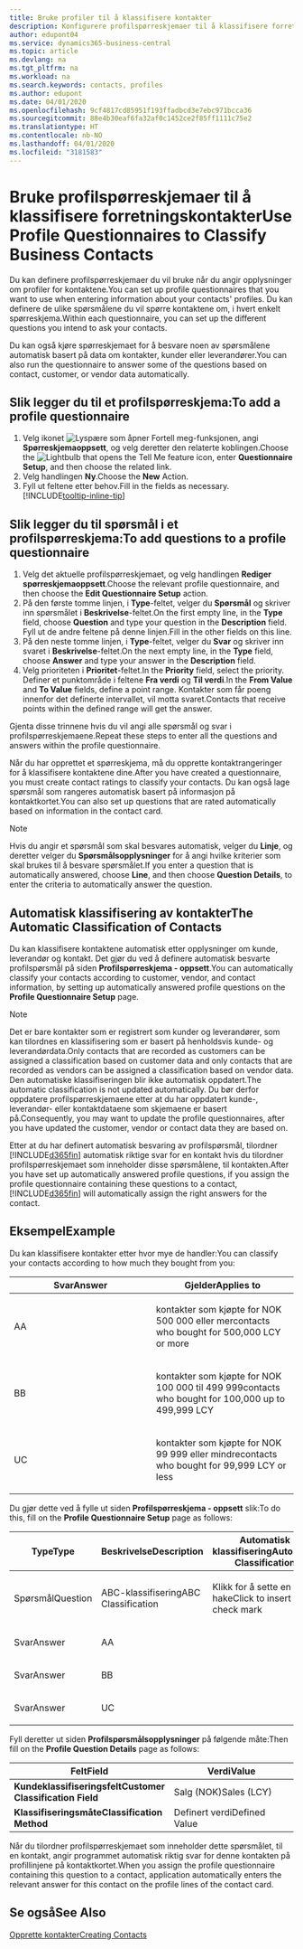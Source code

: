 ```yaml
---
title: Bruke profiler til å klassifisere kontakter
description: Konfigurere profilspørreskjemaer til å klassifisere forretningskontaktene
author: edupont04
ms.service: dynamics365-business-central
ms.topic: article
ms.devlang: na
ms.tgt_pltfrm: na
ms.workload: na
ms.search.keywords: contacts, profiles
ms.author: edupont
ms.date: 04/01/2020
ms.openlocfilehash: 9cf4817cd85951f193ffadbcd3e7ebc971bcca36
ms.sourcegitcommit: 88e4b30eaf6fa32af0c1452ce2f85ff1111c75e2
ms.translationtype: HT
ms.contentlocale: nb-NO
ms.lasthandoff: 04/01/2020
ms.locfileid: "3181583"
---
```

# <a name="use-profile-questionnaires-to-classify-business-contacts"></a><span data-ttu-id="1106f-103">Bruke profilspørreskjemaer til å klassifisere forretningskontakter</span><span class="sxs-lookup"><span data-stu-id="1106f-103">Use Profile Questionnaires to Classify Business Contacts</span></span>
<span data-ttu-id="1106f-104">Du kan definere profilspørreskjemaer du vil bruke når du angir opplysninger om profiler for kontaktene.</span><span class="sxs-lookup"><span data-stu-id="1106f-104">You can set up profile questionnaires that you want to use when entering information about your contacts' profiles.</span></span> <span data-ttu-id="1106f-105">Du kan definere de ulike spørsmålene du vil spørre kontaktene om, i hvert enkelt spørreskjema.</span><span class="sxs-lookup"><span data-stu-id="1106f-105">Within each questionnaire, you can set up the different questions you intend to ask your contacts.</span></span>  

<span data-ttu-id="1106f-106">Du kan også kjøre spørreskjemaet for å besvare noen av spørsmålene automatisk basert på data om kontakter, kunder eller leverandører.</span><span class="sxs-lookup"><span data-stu-id="1106f-106">You can also run the questionnaire to answer some of the questions based on contact, customer, or vendor data automatically.</span></span>  

## <a name="to-add-a-profile-questionnaire"></a><span data-ttu-id="1106f-107">Slik legger du til et profilspørreskjema:</span><span class="sxs-lookup"><span data-stu-id="1106f-107">To add a profile questionnaire</span></span>
1.  <span data-ttu-id="1106f-108">Velg ikonet ![Lyspære som åpner Fortell meg-funksjonen](media/ui-search/search_small.png "Fortell hva du vil gjøre"), angi **Spørreskjemaoppsett**, og velg deretter den relaterte koblingen.</span><span class="sxs-lookup"><span data-stu-id="1106f-108">Choose the ![Lightbulb that opens the Tell Me feature](media/ui-search/search_small.png "Tell me what you want to do") icon, enter **Questionnaire Setup**, and then choose the related link.</span></span>  
2.  <span data-ttu-id="1106f-109">Velg handlingen **Ny**.</span><span class="sxs-lookup"><span data-stu-id="1106f-109">Choose the **New** Action.</span></span>  
3.  <span data-ttu-id="1106f-110">Fyll ut feltene etter behov.</span><span class="sxs-lookup"><span data-stu-id="1106f-110">Fill in the fields as necessary.</span></span> [!INCLUDE[tooltip-inline-tip](includes/tooltip-inline-tip_md.md)]  

## <a name="to-add-questions-to-a-profile-questionnaire"></a><span data-ttu-id="1106f-111">Slik legger du til spørsmål i et profilspørreskjema:</span><span class="sxs-lookup"><span data-stu-id="1106f-111">To add questions to a profile questionnaire</span></span>
1.  <span data-ttu-id="1106f-112">Velg det aktuelle profilspørreskjemaet, og velg handlingen **Rediger spørreskjemaoppsett**.</span><span class="sxs-lookup"><span data-stu-id="1106f-112">Choose the relevant profile questionnaire, and then choose the **Edit Questionnaire Setup** action.</span></span>  
2.  <span data-ttu-id="1106f-113">På den første tomme linjen, i **Type**-feltet, velger du **Spørsmål** og skriver inn spørsmålet i **Beskrivelse**-feltet.</span><span class="sxs-lookup"><span data-stu-id="1106f-113">On the first empty line, in the **Type** field, choose **Question** and type your question in the **Description** field.</span></span> <span data-ttu-id="1106f-114">Fyll ut de andre feltene på denne linjen.</span><span class="sxs-lookup"><span data-stu-id="1106f-114">Fill in the other fields on this line.</span></span>  
3.  <span data-ttu-id="1106f-115">På den neste tomme linjen, i **Type**-feltet, velger du **Svar** og skriver inn svaret i **Beskrivelse**-feltet.</span><span class="sxs-lookup"><span data-stu-id="1106f-115">On the next empty line, in the **Type** field, choose **Answer** and type your answer in the **Description** field.</span></span>  
4.  <span data-ttu-id="1106f-116">Velg prioriteten i **Prioritet**-feltet.</span><span class="sxs-lookup"><span data-stu-id="1106f-116">In the **Priority** field, select the priority.</span></span> <span data-ttu-id="1106f-117">Definer et punktområde i feltene **Fra verdi** og **Til verdi**.</span><span class="sxs-lookup"><span data-stu-id="1106f-117">In the **From Value** and **To Value** fields, define a point range.</span></span> <span data-ttu-id="1106f-118">Kontakter som får poeng innenfor det definerte intervallet, vil motta svaret.</span><span class="sxs-lookup"><span data-stu-id="1106f-118">Contacts that receive points within the defined range will get the answer.</span></span>  

<span data-ttu-id="1106f-119">Gjenta disse trinnene hvis du vil angi alle spørsmål og svar i profilspørreskjemaene.</span><span class="sxs-lookup"><span data-stu-id="1106f-119">Repeat these steps to enter all the questions and answers within the profile questionnaire.</span></span>

<span data-ttu-id="1106f-120">Når du har opprettet et spørreskjema, må du opprette kontaktrangeringer for å klassifisere kontaktene dine.</span><span class="sxs-lookup"><span data-stu-id="1106f-120">After you have created a questionnaire, you must create contact ratings to classify your contacts.</span></span> <span data-ttu-id="1106f-121">Du kan også lage spørsmål som rangeres automatisk basert på informasjon på kontaktkortet.</span><span class="sxs-lookup"><span data-stu-id="1106f-121">You can also set up questions that are rated automatically based on information in the contact card.</span></span>  

> [!NOTE]
> <span data-ttu-id="1106f-122">Hvis du angir et spørsmål som skal besvares automatisk, velger du <STRONG>Linje</STRONG>, og deretter velger du <STRONG>Spørsmålsopplysninger</STRONG> for å angi hvilke kriterier som skal brukes til å besvare spørsmålet.</span><span class="sxs-lookup"><span data-stu-id="1106f-122">If you enter a question that is automatically answered, choose <STRONG>Line</STRONG>, and then choose <STRONG>Question Details</STRONG>, to enter the criteria to automatically answer the question.</span></span>

## <a name="the-automatic-classification-of-contacts"></a><span data-ttu-id="1106f-123">Automatisk klassifisering av kontakter</span><span class="sxs-lookup"><span data-stu-id="1106f-123">The Automatic Classification of Contacts</span></span>
<span data-ttu-id="1106f-124">Du kan klassifisere kontaktene automatisk etter opplysninger om kunde, leverandør og kontakt. Det gjør du ved å definere automatisk besvarte profilspørsmål på siden **Profilspørreskjema - oppsett**.</span><span class="sxs-lookup"><span data-stu-id="1106f-124">You can automatically classify your contacts according to customer, vendor, and contact information, by setting up automatically answered profile questions on the **Profile Questionnaire Setup** page.</span></span>  

> [!NOTE]
> <span data-ttu-id="1106f-125">Det er bare kontakter som er registrert som kunder og leverandører, som kan tilordnes en klassifisering som er basert på henholdsvis kunde- og leverandørdata.</span><span class="sxs-lookup"><span data-stu-id="1106f-125">Only contacts that are recorded as customers can be assigned a classification based on customer data and only contacts that are recorded as vendors can be assigned a classification based on vendor data.</span></span> <span data-ttu-id="1106f-126">Den automatiske klassifiseringen blir ikke automatisk oppdatert.</span><span class="sxs-lookup"><span data-stu-id="1106f-126">The automatic classification is not updated automatically.</span></span> <span data-ttu-id="1106f-127">Du bør derfor oppdatere profilspørreskjemaene etter at du har oppdatert kunde-, leverandør- eller kontaktdataene som skjemaene er basert på.</span><span class="sxs-lookup"><span data-stu-id="1106f-127">Consequently, you may want to update the profile questionnaires, after you have updated the customer, vendor or contact data they are based on.</span></span>  

<span data-ttu-id="1106f-128">Etter at du har definert automatisk besvaring av profilspørsmål, tilordner [!INCLUDE[d365fin](includes/d365fin_md.md)] automatisk riktige svar for en kontakt hvis du tilordner profilspørreskjemaet som inneholder disse spørsmålene, til kontakten.</span><span class="sxs-lookup"><span data-stu-id="1106f-128">After you have set up automatically answered profile questions, if you assign the profile questionnaire containing these questions to a contact, [!INCLUDE[d365fin](includes/d365fin_md.md)] will automatically assign the right answers for the contact.</span></span>  

## <a name="example"></a><span data-ttu-id="1106f-129">Eksempel</span><span class="sxs-lookup"><span data-stu-id="1106f-129">Example</span></span>
<span data-ttu-id="1106f-130">Du kan klassifisere kontakter etter hvor mye de handler:</span><span class="sxs-lookup"><span data-stu-id="1106f-130">You can classify your contacts according to how much they bought from you:</span></span>

<table>
<colgroup>
<col style="width: 50%" />
<col style="width: 50%" />
</colgroup>
<thead>
<tr class="header">
<th><span data-ttu-id="1106f-131"><strong>Svar</strong></span><span class="sxs-lookup"><span data-stu-id="1106f-131"><strong>Answer</strong></span></span></th>
<th><span data-ttu-id="1106f-132"><strong>Gjelder</strong></span><span class="sxs-lookup"><span data-stu-id="1106f-132"><strong>Applies to</strong></span></span></th>
</tr>
</thead>
<tbody>
<tr class="odd">
<td><p><span data-ttu-id="1106f-133">A</span><span class="sxs-lookup"><span data-stu-id="1106f-133">A</span></span></p></td>
<td><p><span data-ttu-id="1106f-134">kontakter som kjøpte for NOK 500 000 eller mer</span><span class="sxs-lookup"><span data-stu-id="1106f-134">contacts who bought for 500,000 LCY or more</span></span></p></td>
</tr>
<tr class="even">
<td><p><span data-ttu-id="1106f-135">B</span><span class="sxs-lookup"><span data-stu-id="1106f-135">B</span></span></p></td>
<td><p><span data-ttu-id="1106f-136">kontakter som kjøpte for NOK 100 000 til 499 999</span><span class="sxs-lookup"><span data-stu-id="1106f-136">contacts who bought for 100,000 up to 499,999 LCY</span></span></p></td>
</tr>
<tr class="odd">
<td><p><span data-ttu-id="1106f-137">U</span><span class="sxs-lookup"><span data-stu-id="1106f-137">C</span></span></p></td>
<td><p><span data-ttu-id="1106f-138">kontakter som kjøpte for NOK 99 999 eller mindre</span><span class="sxs-lookup"><span data-stu-id="1106f-138">contacts who bought for 99,999 LCY or less</span></span></p></td>
</tr>
</tbody>
</table>

<span data-ttu-id="1106f-139">Du gjør dette ved å fylle ut siden **Profilspørreskjema - oppsett** slik:</span><span class="sxs-lookup"><span data-stu-id="1106f-139">To do this, fill on the **Profile Questionnaire Setup** page as follows:</span></span>


<table>
<colgroup>
<col style="width: 20%" />
<col style="width: 20%" />
<col style="width: 20%" />
<col style="width: 20%" />
<col style="width: 20%" />
</colgroup>
<thead>
<tr class="header">
<th><span data-ttu-id="1106f-140"><strong>Type</strong></span><span class="sxs-lookup"><span data-stu-id="1106f-140"><strong>Type</strong></span></span></th>
<th><span data-ttu-id="1106f-141"><strong>Beskrivelse</strong></span><span class="sxs-lookup"><span data-stu-id="1106f-141"><strong>Description</strong></span></span></th>
<th><span data-ttu-id="1106f-142"><strong>Automatisk klassifisering</strong></span><span class="sxs-lookup"><span data-stu-id="1106f-142"><strong>Automatic Classification</strong></span></span></th>
<th><span data-ttu-id="1106f-143"><strong>Fra verdi</strong></span><span class="sxs-lookup"><span data-stu-id="1106f-143"><strong>From Value</strong></span></span></th>
<th><span data-ttu-id="1106f-144"><strong>Til verdi</strong></span><span class="sxs-lookup"><span data-stu-id="1106f-144"><strong>To Value</strong></span></span></th>
</tr>
</thead>
<tbody>
<tr class="odd">
<td><p><span data-ttu-id="1106f-145">Spørsmål</span><span class="sxs-lookup"><span data-stu-id="1106f-145">Question</span></span></p></td>
<td><p><span data-ttu-id="1106f-146">ABC-klassifisering</span><span class="sxs-lookup"><span data-stu-id="1106f-146">ABC Classification</span></span></p></td>
<td><p><span data-ttu-id="1106f-147">Klikk for å sette en hake</span><span class="sxs-lookup"><span data-stu-id="1106f-147">Click to insert a check mark</span></span></p></td>
<td><p> </p></td>
<td><p> </p></td>
</tr>
<tr class="even">
<td><p><span data-ttu-id="1106f-148">Svar</span><span class="sxs-lookup"><span data-stu-id="1106f-148">Answer</span></span></p></td>
<td><p><span data-ttu-id="1106f-149">A</span><span class="sxs-lookup"><span data-stu-id="1106f-149">A</span></span></p></td>
<td><p> </p></td>
<td><p><span data-ttu-id="1106f-150">500,000</span><span class="sxs-lookup"><span data-stu-id="1106f-150">500,000</span></span></p></td>
<td><p> </p></td>
</tr>
<tr class="odd">
<td><p><span data-ttu-id="1106f-151">Svar</span><span class="sxs-lookup"><span data-stu-id="1106f-151">Answer</span></span></p></td>
<td><p><span data-ttu-id="1106f-152">B</span><span class="sxs-lookup"><span data-stu-id="1106f-152">B</span></span></p></td>
<td><p> </p></td>
<td><p><span data-ttu-id="1106f-153">100,000</span><span class="sxs-lookup"><span data-stu-id="1106f-153">100,000</span></span></p></td>
<td><p><span data-ttu-id="1106f-154">499,999</span><span class="sxs-lookup"><span data-stu-id="1106f-154">499,999</span></span></p></td>
</tr>
<tr class="even">
<td><p><span data-ttu-id="1106f-155">Svar</span><span class="sxs-lookup"><span data-stu-id="1106f-155">Answer</span></span></p></td>
<td><p><span data-ttu-id="1106f-156">U</span><span class="sxs-lookup"><span data-stu-id="1106f-156">C</span></span></p></td>
<td><p> </p></td>
<td><p> </p></td>
<td><p><span data-ttu-id="1106f-157">99,999</span><span class="sxs-lookup"><span data-stu-id="1106f-157">99,999</span></span></p></td>
</tr>
</tbody>
</table>

<span data-ttu-id="1106f-158">Fyll deretter ut siden **Profilspørsmålsopplysninger** på følgende måte:</span><span class="sxs-lookup"><span data-stu-id="1106f-158">Then fill on the **Profile Question Details** page as follows:</span></span>
<table>
<colgroup>
<col style="width: 50%" />
<col style="width: 50%" />
</colgroup>
<thead>
<tr class="header">
<th><span data-ttu-id="1106f-159"><strong>Felt</strong></span><span class="sxs-lookup"><span data-stu-id="1106f-159"><strong>Field</strong></span></span></th>
<th><span data-ttu-id="1106f-160"><strong>Verdi</strong></span><span class="sxs-lookup"><span data-stu-id="1106f-160"><strong>Value</strong></span></span></th>
</tr>
</thead>
<tbody>
<tr>
<td><span data-ttu-id="1106f-161"><strong>Kundeklassifiseringsfelt</strong></span><span class="sxs-lookup"><span data-stu-id="1106f-161"><strong>Customer Classification Field</strong></span></span></td>
<td><span data-ttu-id="1106f-162"><emphasis>Salg (NOK)</emphasis></span><span class="sxs-lookup"><span data-stu-id="1106f-162"><emphasis>Sales (LCY)</emphasis></span></span></td>
</tr>
<tr>
<td><span data-ttu-id="1106f-163"><strong>Klassifiseringsmåte</strong></span><span class="sxs-lookup"><span data-stu-id="1106f-163"><strong>Classification Method</strong></span></span></td>
<td><span data-ttu-id="1106f-164"><emphasis>Definert verdi</emphasis></span><span class="sxs-lookup"><span data-stu-id="1106f-164"><emphasis>Defined Value</emphasis></span></span></td>
</tr>
</tbody>
</table>

<span data-ttu-id="1106f-165">Når du tilordner profilspørreskjemaet som inneholder dette spørsmålet, til en kontakt, angir programmet automatisk riktig svar for denne kontakten på profillinjene på kontaktkortet.</span><span class="sxs-lookup"><span data-stu-id="1106f-165">When you assign the profile questionnaire containing this question to a contact, application automatically enters the relevant answer for this contact on the profile lines of the contact card.</span></span>

## <a name="see-also"></a><span data-ttu-id="1106f-166">Se også</span><span class="sxs-lookup"><span data-stu-id="1106f-166">See Also</span></span>
[<span data-ttu-id="1106f-167">Opprette kontakter</span><span class="sxs-lookup"><span data-stu-id="1106f-167">Creating Contacts</span></span>](marketing-create-contact-companies.md)  

